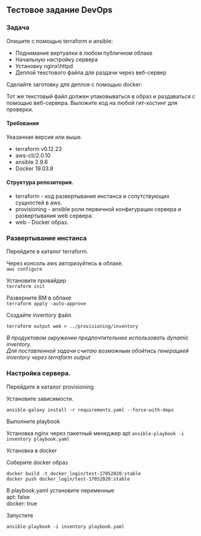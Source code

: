 ## Тестовое задание DevOps

### Задача

Опишите с помощью terraform и ansible:

- Поднимание виртуалки в любом публичном облаке
- Начальную настройку сервера
- Установку nginx\httpd
- Деплой текстового файла для раздачи через веб-сервер

Сделайте заготовку для деплоя с помощью docker:

Тот же текстовый файл должен упаковываться в образ и раздаваться с помощью веб-сервера.
Выложите код на любой гит-хостинг для проверки.


#### Требования
Указанная версия или выше.
* terraform v0.12.23
* aws-cli/2.0.10
* ansible 2.9.6
* Docker 19.03.8

#### Структура репозитория.
* terraform - код развертывания инстанса и сопутствующих сущностей в aws.
* provisioning - ansible роли первичной конфигурации сервера и развертывания web сервера.
* web - Docker образ.

### Развертывание инстанса
Перейдите в каталог terraform.

Через консоль aws авторизуйтесь в облаке.  
```aws configure```  

Установите провайдер  
```terraform init```

Разверните ВМ в облаке  
```terraform apply -auto-approve```  

Создайте inventory файл.

```terraform output web > ../provisioning/inventory```

_В продуктовом окружении предпочтительнее использовать dynamic inventory.  
Для поставленной задачи считаю возможным обойтись генерацией inventory через terraform output_

### Настройка сервера.

Перейдите в каталог provisioning

Установите зависимости.

```ansible-galaxy install -r requirements.yaml --force-with-deps```  

Выполните playbook

Установка nginx через пакетный менеджер apt
```ansible-playbook -i inventory playbook.yaml```  

Установка в docker

Cоберите docker образ

```
docker build -t docker_login/test-17052020:stable
docker push docker_login/test-17052020:stable
```

В playbook.yaml установите переменные  
apt: false  
docker: true

Запустите

```ansible-playbook -i inventory playbook.yaml```